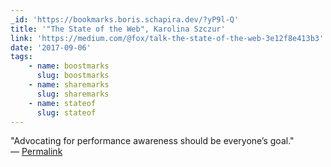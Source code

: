 ```yaml
---
_id: 'https://bookmarks.boris.schapira.dev/?yP9l-Q'
title: '"The State of the Web", Karolina Szczur'
link: 'https://medium.com/@fox/talk-the-state-of-the-web-3e12f8e413b3'
date: '2017-09-06'
tags:
    - name: boostmarks
      slug: boostmarks
    - name: sharemarks
      slug: sharemarks
    - name: stateof
      slug: stateof
---
```


&quot;Advocating for performance awareness should be everyone’s goal.&quot;
<br>&#8212;
<a href="https://bookmarks.boris.schapira.dev/?yP9l-Q" title="Permalink">Permalink</a>

